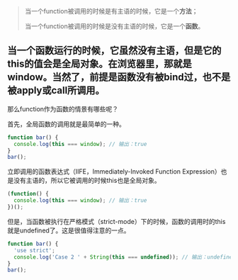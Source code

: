>当一个function被调用的时候是有主语的时候，它是一个**方法**；
>
>当一个function被调用的时候是没有主语的时候，它是一个**函数**。

当一个函数运行的时候，它虽然没有主语，但是它的this的值会是全局对象。在浏览器里，那就是window。当然了，前提是函数没有被bind过，也不是被apply或call所调用。
---
那么function作为函数的情景有哪些呢？

首先，全局函数的调用就是最简单的一种。

```js
function bar() {
  console.log(this === window); // 输出：true
}
bar();
```

立即调用的函数表达式（IIFE，Immediately-Invoked Function Expression）也是没有主语的，所以它被调用的时候this也是全局对象。

```js
(function() {
  console.log(this === window); // 输出：true
})();
```

但是，当函数被执行在严格模式（strict-mode）下的时候，函数的调用时的this就是undefined了。这是很值得注意的一点。

```js
function bar() {
  'use strict';
  console.log('Case 2 ' + String(this === undefined)); // 输出：undefined
}
bar();
```
